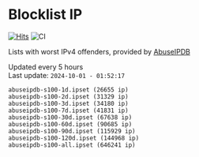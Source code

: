 # Blocklist IP

[![Hits](https://hits.seeyoufarm.com/api/count/incr/badge.svg?url=https%3A%2F%2Fgithub.com%2Fborestad%2Fblocklist-ip%2F&count_bg=%2379C83D&title_bg=%23555555&icon=&icon_color=%23E7E7E7&title=hits&edge_flat=false)](https://hits.seeyoufarm.com)  ![CI](https://img.shields.io/github/workflow/status/borestad/blocklist-ip/CI?style=flat-square)

Lists with worst IPv4 offenders, provided by [AbuseIPDB](https://www.abuseipdb.com/)

<!-- FOOTER-PLACEHOLDER -->
Updated every 5 hours<br>
Last update: `2024-10-01 - 01:52:17`
```
abuseipdb-s100-1d.ipset (26655 ip)
abuseipdb-s100-2d.ipset (31329 ip)
abuseipdb-s100-3d.ipset (34180 ip)
abuseipdb-s100-7d.ipset (41831 ip)
abuseipdb-s100-30d.ipset (67638 ip)
abuseipdb-s100-60d.ipset (90685 ip)
abuseipdb-s100-90d.ipset (115929 ip)
abuseipdb-s100-120d.ipset (144968 ip)
abuseipdb-s100-all.ipset (646241 ip)
```
